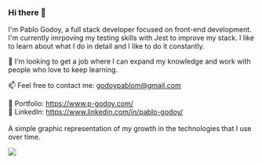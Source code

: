 ### Hi there 👋

I'm Pablo Godoy, a full stack developer focused on front-end development.
I'm currently imrpoving my testing skills with Jest to improve my stack.
I like to learn about what I do in detail and I like to do it constantly.

🔎 I'm looking to get a job where I can expand my knowledge and work with people who love to keep learning.  

📫 Feel free to contact me: godoypablom@gmail.com  

💾 Portfolio: https://www.p-godoy.com/  
💬 LinkedIn: https://www.linkedin.com/in/pablo-godoy/  
<br/>
A simple graphic representation of my growth in the technologies that I use over time.  

<img src='https://cr-skills-chart-widget.azurewebsites.net/api/api?username=pablets'/>

<!-- **Pablets/Pablets** is a ✨ _special_ ✨ repository because its `README.md` (this file) appears on your GitHub profile. -->
